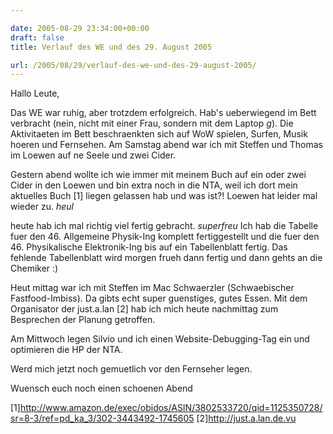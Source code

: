 ```yaml
---

date: 2005-08-29 23:34:00+00:00
draft: false
title: Verlauf des WE und des 29. August 2005

url: /2005/08/29/verlauf-des-we-und-des-29-august-2005/
---
```


Hallo Leute,

Das WE war ruhig, aber trotzdem erfolgreich. Hab's ueberwiegend im Bett verbracht (nein, nicht mit einer Frau, sondern mit dem Laptop *g*). Die Aktivitaeten im Bett beschraenkten sich auf WoW spielen, Surfen, Musik hoeren und Fernsehen. Am Samstag abend war ich mit Steffen und Thomas im Loewen auf ne Seele und zwei Cider.

Gestern abend wollte ich wie immer mit meinem Buch auf ein oder zwei Cider in den Loewen und bin extra noch in die NTA, weil ich dort mein aktuelles Buch [1] liegen gelassen hab und was ist?! Loewen hat leider mal wieder zu. *heul*

heute hab ich mal richtig viel fertig gebracht. *superfreu*
Ich hab die Tabelle fuer den 46. Allgemeine Physik-Ing komplett fertiggestellt und die fuer den 46. Physikalische Elektronik-Ing bis auf ein Tabellenblatt fertig. Das fehlende Tabellenblatt wird morgen frueh dann fertig und dann gehts an die Chemiker :)

Heut mittag war ich mit Steffen im Mac Schwaerzler (Schwaebischer Fastfood-Imbiss). Da gibts echt super guenstiges, gutes Essen.
Mit dem Organisator der just.a.lan [2] hab ich mich heute nachmittag zum Besprechen der Planung getroffen.

Am Mittwoch legen Silvio und ich einen Website-Debugging-Tag ein und optimieren die HP der NTA.

Werd mich jetzt noch gemuetlich vor den Fernseher legen.

Wuensch euch noch einen schoenen Abend

[1]http://www.amazon.de/exec/obidos/ASIN/3802533720/qid=1125350728/sr=8-3/ref=pd_ka_3/302-3443492-1745605
[2]http://just.a.lan.de.vu
